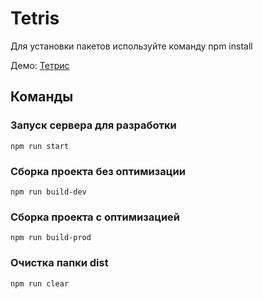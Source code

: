 # Tetris

Для установки пакетов используйте команду npm install

Демо: <a href="https://subtle-moxie-862fb3.netlify.app/">Тетрис</a> 

## Команды

### Запуск сервера для разработки
```shell
npm run start
```

### Сборка проекта без оптимизации
```shell
npm run build-dev
```

### Сборка проекта с оптимизацией
```shell
npm run build-prod
```

### Очистка папки dist
```shell
npm run clear
```
